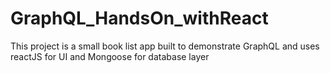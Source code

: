 # GraphQL_HandsOn_withReact
This project is a small book list app built to demonstrate GraphQL and uses reactJS for UI and Mongoose for database layer
